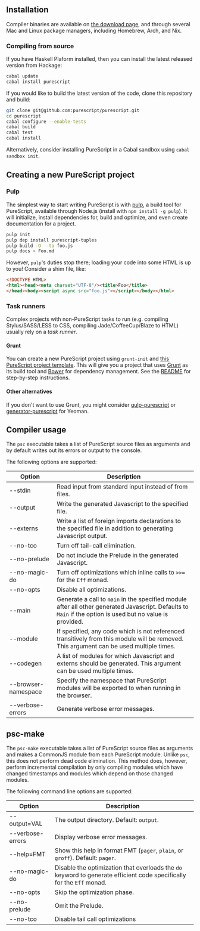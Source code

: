 Installation
---------------------

Compiler binaries are available on [the download page](http://www.purescript.org/download/), and through several Mac and Linux package managers, including Homebrew, Arch, and Nix.

### Compiling from source

If you have Haskell Plaform installed, then you can install the latest released version from Hackage:
```sh
cabal update
cabal install purescript
```
If you would like to build the latest version of the code, clone this repository and build:
```sh
git clone git@github.com:purescript/purescript.git
cd purescript
cabal configure --enable-tests
cabal build
cabal test
cabal install
```
Alternatively, consider installing PureScript in a Cabal sandbox using ``cabal sandbox init``.

Creating a new PureScript project
---------------------------------
### Pulp
The simplest way to start writing PureScript is with [pulp](https://github.com/bodil/pulp), a build tool for PureScript, available through Node.js (install with `npm install -g pulp`). It will initialize, install dependencies for, build and optimize, and even create documentation for a project.
```sh
pulp init
pulp dep install purescript-tuples
pulp build -O --to foo.js
pulp docs > Foo.md
```

However, `pulp`'s duties stop there; loading your code into some HTML is up to you! Consider a shim file, like:
```html
<!DOCTYPE HTML>
<html><head><meta charset="UTF-8"/><title>Foo</title>
</head><body><script async src="foo.js"></script></body></html>
```

### Task runners
Complex projects with non-PureScript tasks to run (e.g. compiling Stylus/SASS/LESS to CSS, compiling Jade/CoffeeCup/Blaze to HTML) usually rely on a *task runner*.

#### Grunt
You can create a new PureScript project using ``grunt-init`` and [this PureScript project template](https://github.com/purescript-contrib/grunt-init-purescript). This will give you a project that uses [Grunt](http://gruntjs.com) as its build tool and [Bower](http://bower.io) for dependency management. See the [README](https://github.com/purescript-contrib/grunt-init-purescript) for step-by-step instructions.

#### Other alternatives
If you don't want to use Grunt, you might consider [gulp-purescript](https://github.com/purescript-contrib/gulp-purescript) or [generator-purescript](https://github.com/joneshf/generator-purescript) for Yeoman.

Compiler usage
--------------

The `psc` executable takes a list of PureScript source files as arguments and by default writes out its errors or output to the console.

The following options are supported:

Option                 | Description
-----------------------|----
--stdin                | Read input from standard input instead of from files.
--output               | Write the generated Javascript to the specified file.
--externs              | Write a list of foreign imports declarations to the specified file in addition to generating Javascript output.
--no-tco               | Turn off tail-call elimination.
--no-prelude           | Do not include the Prelude in the generated Javascript.
--no-magic-do          | Turn off optimizations which inline calls to ``>>=`` for the ``Eff`` monad.
--no-opts              | Disable all optimizations.
--main                 | Generate a call to ``main`` in the specified module after all other generated Javascript. Defaults to ``Main`` if the option is used but no value is provided.
--module               | If specified, any code which is not referenced transitively from this module will be removed. This argument can be used multiple times.
--codegen              | A list of modules for which Javascript and externs should be generated. This argument can be used multiple times.
--browser-namespace    | Specify the namespace that PureScript modules will be exported to when running in the browser.
--verbose-errors       | Generate verbose error messages.

psc-make
--------

The ``psc-make`` executable takes a list of PureScript source files as arguments and makes a CommonJS module from each PureScript module. Unlike ``psc``, this does not perform dead code elimination. This method does, however, perform incremental compilation by only compiling modules which have changed timestamps and modules which depend on those changed modules.

The following command line options are supported:

Option                 | Description
-----------------------|----
--output=VAL           | The output directory. Default: ``output``.
--verbose-errors       | Display verbose error messages.
--help=FMT             | Show this help in format FMT (``pager``, ``plain``, or ``groff``). Default: ``pager``.
--no-magic-do          | Disable the optimization that overloads the ``do`` keyword to generate efficient code specifically for the ``Eff`` monad.
--no-opts              | Skip the optimization phase.
--no-prelude           | Omit the Prelude.
--no-tco               | Disable tail call optimizations
